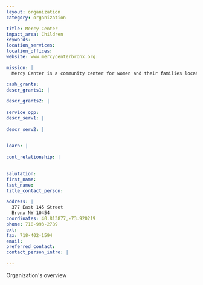 ```yaml
---
layout: organization
category: organization

title: Mercy Center
impact_area: Children
keywords: 
location_services: 
location_offices: 
website: www.mercycenterbronx.org

mission: |
  Mercy Center is a community center for women and their families located in the Mott Haven section of the South Bronx.  Offering programs and services that empower women to reach their full potential and become agents of change in their families and communities, Mercy Center is truly a place of hope in the midst of a challenging environment.

cash_grants: 
descr_grants1: |
  
descr_grants2: |
  
service_opp: 
descr_serv1: |
  
descr_serv2: |
  

learn: |
  
cont_relationship: |
  

salutation: 
first_name: 
last_name: 
title_contact_person: 

address: |
  377 East 145 Street  
  Bronx NY 10454
coordinates: 40.813877,-73.920219
phone: 718-993-2789
ext: 
fax: 718-402-1594
email: 
preferred_contact: 
contact_person_intro: |
  
---
```

Organization's overview
